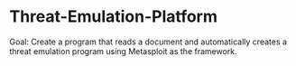# Threat-Emulation-Platform

Goal: Create a program that reads a document and automatically creates a threat emulation program using Metasploit as the framework.
